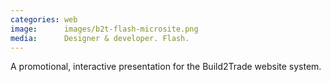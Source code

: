 ```yaml
---
categories: web
image:      images/b2t-flash-microsite.png
media:      Designer & developer. Flash.
---
```

A promotional, interactive presentation for the Build2Trade website system.
